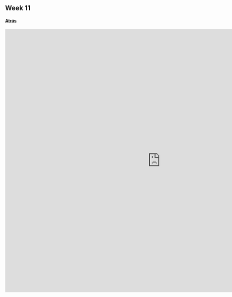 ## Week 11

#### [Atrás](https://lpinilla.github.io/infovis/makeovermonday/tree.html)

<iframe seamless  frameborder="0" src="https://public.tableau.com/views/Cultivosalternativosalasoja/Dashboard1?:language=es&amp;publish=yes&amp;:origin=viz_share_link&amp;:showVizHome=no&amp;:embed=yes&amp;:display_count=yes" width="1000" height="850"></iframe>    